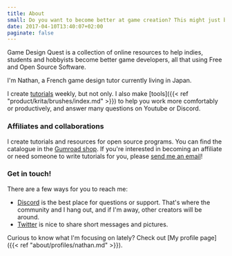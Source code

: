 ```yaml
---
title: About
small: Do you want to become better at game creation? This might just be the right place for you.
date: 2017-04-10T13:40:07+02:00
paginate: false
---
```


Game Design Quest is a collection of online resources to help indies, students and hobbyists become better game developers, all that using Free and Open Source Software.

I'm Nathan, a French game design tutor currently living in Japan.

I create [tutorials](https://www.youtube.com/channel/UCxboW7x0jZqFdvMdCFKTMsQ) weekly, but not only. I also make [tools]({{< ref "product/krita/brushes/index.md" >}}) to help you work more comfortably or productively, and answer many questions on Youtube or Discord.

### Affiliates and collaborations

I create tutorials and resources for open source programs. You can find the catalogue in the [Gumroad shop](https://gumroad.com/gdquest). If you're interested in becoming an affiliate or need someone to write tutorials for you, please [send me an email](mailto:nathan@gdquest.com?subject=Affiliate%20partnership)!

### Get in touch!

There are a few ways for you to reach me:

- [Discord](https://discord.gg/KVaCsSP) is the best place for questions or support. That's where the community and I hang out, and if I'm away, other creators will be around.
- [Twitter](https://twitter.com/NathanGDquest) is nice to share short messages and pictures.

Curious to know what I'm focusing on lately? Check out [My profile page]({{< ref "about/profiles/nathan.md" >}}).
